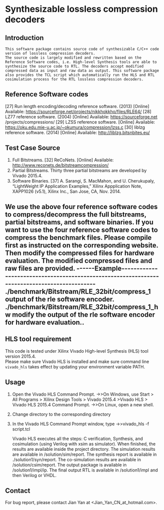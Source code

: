 Synthesizable lossless compression decoders
===========================================

Introduction
------------
	This software package contains source code of synthesizable C/C++ code version of lossless compression decoders.
	The source code is largely modified and rewritten based on the Reference Software codes, i.e. High-level Synthesis tools are able to synthesize the source code to RTL. The decoders accept modified compressed data as input and raw data as output. This software package also provides the TCL script which automatically run the HLS and RTL cosimulation process for the RTL lossless compression decoders.



Reference Software codes
----------------
[27]	Run length encoding/decoding reference software. (2013) [Online] Available: https://sourceforge.net/projects/nikkhokkho/files/RLE64/
[28]	LZ77 reference software. (2004) [Online] Available: https://sourceforge.net /projects/compressions/
[29]	LZSS reference software. [Online] Available: https://oku.edu.mie-u.ac.jp/~okumura/compression/lzss.c
[30]	liblzg reference software. (2014) [Online] Available: http://liblzg.bitsnbites.eu/



Test Case Source
----------------
1. Full Bitstreams. 
	[32]	ReCoNets. [Online] Available: http://www.reconets.de/bitstreamcompression/
2. Partial Bitstreams.
	Thirty three partial bitstreams are developed by Vivado 2015.4.
3. Software Binaries.
	[37]	A. Sarangi, S. MacMahon, and U. Cherukupaly, “LightWeight IP Application Examples,” Xilinx Appplication Note, XAPP1026 (v5.1), Xilinx Inc., San Jose, CA, Nov. 2014.

We use the above four reference software codes to compress/decompress the full bitstreams, partial bitstreams, and software binaries.
If you want to use the four reference software codes to compress the benchmark files. Please compile first as instructed on the corresponding website. 
Then modify the compressed files for hardware evaluation.
The modified compressed files and raw files are provided.
------Example---------------------------------------------------------------------------------------------
	./benchmark/Bitstream/RLE_32bit/compress_1 
			output of the rle software encoder.
	./benchmark/Bitstream/RLE_32bit/compress_1_hw 
			modify the output of the rle software encoder for hardware evaluation..
----------------------------------------------------------------------------------------------------------



HLS tool requirement	
--------------------
This code is tested under Xilinx Vivado High-level Synthesis (HLS) tool version 2015.4.  
Please make sure Vivado HLS is installed and make sure command line `vivado_hls` takes effect by updating your environment variable PATH.



Usage
-------------------------------------------------------------
1. Open the Vivado HLS Command Prompt.
	->>On Windows, use Start > All Programs > Xilinx Design Tools > Vivado 2015.4 >Vivado HLS > Vivado HLS 2015.4 Command Prompt.
	->>On Linux, open a new shell.

2. Change directory to the corresponding directory

3. In the Vivado HLS Command Prompt window, type
	->>vivado_hls -f script.tcl

	Vivado HLS executes all the steps: C verification, Synthesis, and cosimulation (using Verilog with xsim as simulator). 
		When finished, the results are available inside the project directory.
		The simulation results are available in /solution/sim/report.
		The synthesis report is available in ./solution1/syn/report.
		The co-simulation results are available in /solution/csim/report.
		The output package is available in /solution1/impl/ip.
		The final output RTL is available in /solution1/impl and then Verilog or VHDL.



Contact
-------
For bug report, please contact Jian Yan at <Jian_Yan_CN_at_hotmail.com>.

